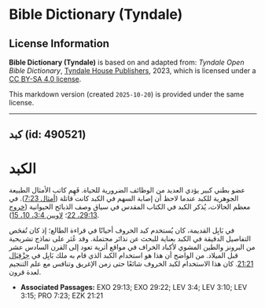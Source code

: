 # Bible Dictionary (Tyndale)

## License Information

**Bible Dictionary (Tyndale)** is based on and adapted from: _Tyndale Open Bible Dictionary_, [Tyndale House Publishers](https://tyndaleopenresources.com/), 2023, which is licensed under a [CC BY-SA 4.0 license](https://creativecommons.org/licenses/by-sa/4.0/legalcode.en).

This markdown version (created `2025-10-20`) is provided under the same license.



--------------------------------

## كبد (id: 490521)

الكبد
=====

عضو بطني كبير يؤدي العديد من الوظائف الضرورية للحياة. فَهِم كاتب الأمثال الطبيعة الجوهرية للكبد عندما لاحظ أن إصابة السهم في الكبد كانت قاتلة ([أمثال 7:23](https://ref.ly/Prov7:23)). في معظم الحالات، يُذكر الكبد في الكتاب المقدس في سياق وصف الذبائح الحيوانية ([خروج 29:13، 22](https://ref.ly/Exod29:13,Exod29:22)؛ [لاويين 3:4، 10، 15](https://ref.ly/Lev3:4,Lev3:10,Lev3:15)).

في بَابِل القديمة، كان يُستخدم كبد الخروف أحيانًا في قراءة الطالع؛ إذ كان تُفحَص التفاصيل الدقيقة في الكبد بعناية للبحث عن نذائر محتملة. وقد عُثر على نماذج تشريحية من البرونز والطين المشوي لأكباد الخراف في مواقع أثرية تعود إلى القرن السادس عشر قبل الميلاد. من الواضح أن هذا هو استخدام الكبد الذي قام به ملك بَابِل في [حِزْقِيَال 21:21](https://ref.ly/Ezek21:21). كان هذا الاستخدام لكبد الخروف شائعًا حتى زمن الإغريق وتنافس مع علم التنجيم لعدة قرون.

* **Associated Passages:** EXO 29:13; EXO 29:22; LEV 3:4; LEV 3:10; LEV 3:15; PRO 7:23; EZK 21:21

